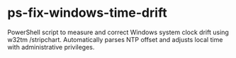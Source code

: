 # ps-fix-windows-time-drift
PowerShell script to measure and correct Windows system clock drift using w32tm /stripchart. Automatically parses NTP offset and adjusts local time with administrative privileges.
